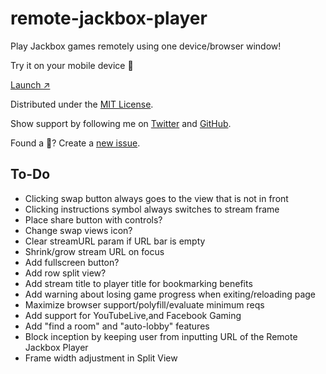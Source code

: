 # remote-jackbox-player

Play Jackbox games remotely using one device/browser window!

Try it on your mobile device 📲 

[Launch ↗️](https://remote-jackbox-player.isaacyakl.com)

Distributed under the [MIT License](https://isaacyakl.github.io/remote-jackbox-player/LICENSE).

Show support by following me on [Twitter](https://www.twitter.com/isaacyakl) and [GitHub](https://github.com/isaacyakl).

Found a 🐛? Create a [new issue](https://github.com/isaacyakl/remote-jackbox-player/issues/new).

## To-Do

-  Clicking swap button always goes to the view that is not in front
-  Clicking instructions symbol always switches to stream frame
-  Place share button with controls?
-  Change swap views icon?
-  Clear streamURL param if URL bar is empty
-  Shrink/grow stream URL on focus
-  Add fullscreen button?
-  Add row split view?
-  Add stream title to player title for bookmarking benefits
-  Add warning about losing game progress when exiting/reloading page
-  Maximize browser support/polyfill/evaluate minimum reqs
-  Add support for YouTubeLive,and Facebook Gaming
-  Add "find a room" and "auto-lobby" features
-  Block inception by keeping user from inputting URL of the Remote Jackbox Player
-  Frame width adjustment in Split View

